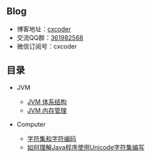 ## Blog

- 博客地址：[cxcoder](http://www.cnblogs.com/cxcoder)
- 交流QQ群：[361982568](https://jq.qq.com/?_wv=1027&k=43PFUnI)
- 微信订阅号：cxcoder

## 目录

- JVM
  - [JVM 体系结构](https://github.com/cxcoder/blog/blob/master/JVM/JVM%20%E4%BD%93%E7%B3%BB%E7%BB%93%E6%9E%84.md)
  - [JVM 内存管理](https://github.com/cxcoder/blog/blob/master/JVM/JVM%20%E5%86%85%E5%AD%98%E7%AE%A1%E7%90%86.md)

- Computer
  - [字符集和字符编码](https://github.com/cxcoder/blog/blob/master/Computer/%E5%AD%97%E7%AC%A6%E9%9B%86%E5%92%8C%E5%AD%97%E7%AC%A6%E7%BC%96%E7%A0%81.md)
  - [如何理解Java程序使用Unicode字符集编写](https://github.com/cxcoder/blog/blob/master/Computer/%E5%A6%82%E4%BD%95%E7%90%86%E8%A7%A3Java%E7%A8%8B%E5%BA%8F%E4%BD%BF%E7%94%A8Unicode%E5%AD%97%E7%AC%A6%E9%9B%86%E7%BC%96%E5%86%99.md)
